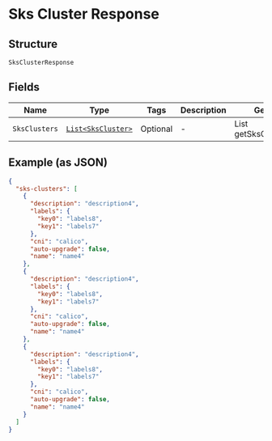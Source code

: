
# Sks Cluster Response

## Structure

`SksClusterResponse`

## Fields

| Name | Type | Tags | Description | Getter | Setter |
|  --- | --- | --- | --- | --- | --- |
| `SksClusters` | [`List<SksCluster>`](../../doc/models/sks-cluster.md) | Optional | - | List<SksCluster> getSksClusters() | setSksClusters(List<SksCluster> sksClusters) |

## Example (as JSON)

```json
{
  "sks-clusters": [
    {
      "description": "description4",
      "labels": {
        "key0": "labels8",
        "key1": "labels7"
      },
      "cni": "calico",
      "auto-upgrade": false,
      "name": "name4"
    },
    {
      "description": "description4",
      "labels": {
        "key0": "labels8",
        "key1": "labels7"
      },
      "cni": "calico",
      "auto-upgrade": false,
      "name": "name4"
    },
    {
      "description": "description4",
      "labels": {
        "key0": "labels8",
        "key1": "labels7"
      },
      "cni": "calico",
      "auto-upgrade": false,
      "name": "name4"
    }
  ]
}
```

